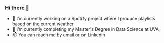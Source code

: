 ### Hi there 👋

- 🔭 I’m currently working on a Spotify project where I produce playlists based on the current weather
- 🌱 I’m currently completing my Master's Degree in Data Science at UVA
- 📫 You can reach me by email or on Linkedin
